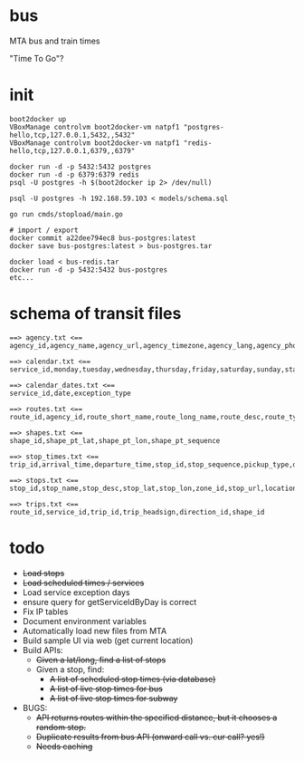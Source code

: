 # bus
MTA bus and train times

"Time To Go"?

# init

```
boot2docker up 
VBoxManage controlvm boot2docker-vm natpf1 "postgres-hello,tcp,127.0.0.1,5432,,5432"
VBoxManage controlvm boot2docker-vm natpf1 "redis-hello,tcp,127.0.0.1,6379,,6379"

docker run -d -p 5432:5432 postgres
docker run -d -p 6379:6379 redis
psql -U postgres -h $(boot2docker ip 2> /dev/null)

psql -U postgres -h 192.168.59.103 < models/schema.sql

go run cmds/stopload/main.go

# import / export
docker commit a22dee794ec8 bus-postgres:latest
docker save bus-postgres:latest > bus-postgres.tar

docker load < bus-redis.tar
docker run -d -p 5432:5432 bus-postgres
etc...
```

# schema of transit files

```
==> agency.txt <==
agency_id,agency_name,agency_url,agency_timezone,agency_lang,agency_phone

==> calendar.txt <==
service_id,monday,tuesday,wednesday,thursday,friday,saturday,sunday,start_date,end_date

==> calendar_dates.txt <==
service_id,date,exception_type

==> routes.txt <==
route_id,agency_id,route_short_name,route_long_name,route_desc,route_type,route_url,route_color,route_text_color

==> shapes.txt <==
shape_id,shape_pt_lat,shape_pt_lon,shape_pt_sequence

==> stop_times.txt <==
trip_id,arrival_time,departure_time,stop_id,stop_sequence,pickup_type,drop_off_type

==> stops.txt <==
stop_id,stop_name,stop_desc,stop_lat,stop_lon,zone_id,stop_url,location_type,parent_station

==> trips.txt <==
route_id,service_id,trip_id,trip_headsign,direction_id,shape_id
```

# todo

  * ~~Load stops~~
  * ~~Load scheduled times / services~~
  * Load service exception days
  * ensure query for getServiceIdByDay is correct
  * Fix IP tables
  * Document environment variables
  * Automatically load new files from MTA
  * Build sample UI via web (get current location)
  * Build APIs:
    * ~~Given a lat/long, find a list of stops~~
    * Given a stop, find:
        * ~~A list of scheduled stop times (via database)~~
        * ~~A list of live stop times for bus~~
        * ~~A list of live stop times for subway~~
  * BUGS:
     * ~~API returns routes within the specified distance, but it chooses a
       random stop.~~
     * ~~Duplicate results from bus API (onward call vs. cur call? yes!)~~
     * ~~Needs caching~~

